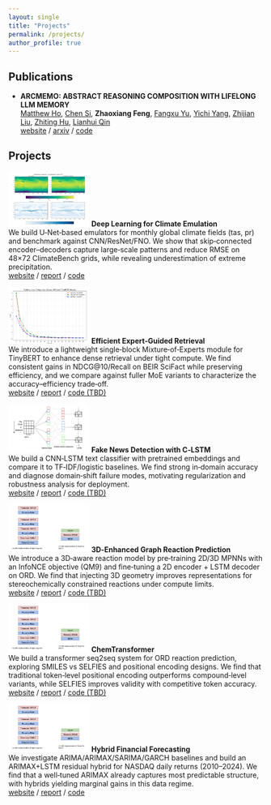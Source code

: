 ```yaml
---
layout: single
title: "Projects"
permalink: /projects/
author_profile: true
---
```


## Publications

- <strong>ARCMEMO: ABSTRACT REASONING COMPOSITION WITH LIFELONG LLM MEMORY</strong><br>
  <a href="https://matt-seb-ho.github.io/">Matthew Ho</a>, <a href="https://www.linkedin.com/in/chen-si-780648248/">Chen Si</a>, <strong>Zhaoxiang Feng</strong>, <a href="https://yu-fangxu.github.io/">Fangxu Yu</a>, <a href="https://www.linkedin.com/in/yichi-yang/">Yichi Yang</a>, <a href="https://zhijianliu.com/">Zhijian Liu</a>, <a href="https://zhiting.ucsd.edu/">Zhiting Hu</a>, <a href="https://lianhui.ucsd.edu/index.html">Lianhui Qin</a><br>
  <a href="#">website</a> / <a href="https://arxiv.org/pdf/2509.04439">arxiv</a> / <a href="https://github.com/matt-seb-ho/arc_memo">code</a>

## Projects

<p>
  <img src="/assets/images/projects/CSE_151B.png" alt="Deep Learning for Climate Emulation" class="align-left" width="160">
  <strong>Deep Learning for Climate Emulation</strong><br>
  We build U‑Net‑based emulators for monthly global climate fields (tas, pr) and benchmark against CNN/ResNet/FNO. We show that skip‑connected encoder–decoders capture large‑scale patterns and reduce RMSE on 48×72 ClimateBench grids, while revealing underestimation of extreme precipitation.<br>
  <a href="#">website</a> / <a href="/assets/pdfs/projects/CSE_151B_Final_Report.pdf">report</a> / <a href="https://github.com/aaronzhfeng/DL_for_Climate_Emulation/">code</a>
</p>
<div style="clear: both;"></div>

<p>
  <img src="/assets/images/projects/CSE_156.png" alt="Efficient Expert‑Guided Retrieval" class="align-left" width="160">
  <strong>Efficient Expert‑Guided Retrieval</strong><br>
  We introduce a lightweight single‑block Mixture‑of‑Experts module for TinyBERT to enhance dense retrieval under tight compute. We find consistent gains in NDCG@10/Recall on BEIR SciFact while preserving efficiency, and we compare against fuller MoE variants to characterize the accuracy–efficiency trade‑off.<br>
  <a href="#">website</a> / <a href="/assets/pdfs/projects/CSE_156_Final_Report.pdf">report</a> / <a href="#">code (TBD)</a>
</p>
<div style="clear: both;"></div>

<p>
  <img src="/assets/images/projects/CSE_158.png" alt="Fake News Detection with C‑LSTM" class="align-left" width="160">
  <strong>Fake News Detection with C‑LSTM</strong><br>
  We build a CNN‑LSTM text classifier with pretrained embeddings and compare it to TF‑IDF/logistic baselines. We find strong in‑domain accuracy and diagnose domain‑shift failure modes, motivating regularization and robustness analysis for deployment.<br>
  <a href="#">website</a> / <a href="/assets/pdfs/projects/CSE_158_Final_Report.pdf">report</a> / <a href="#">code (TBD)</a>
</p>
<div style="clear: both;"></div>

<p>
  <img src="/assets/images/projects/ECE_176.png" alt="3D‑Enhanced Graph Reaction Prediction" class="align-left" width="160">
  <strong>3D‑Enhanced Graph Reaction Prediction</strong><br>
  We introduce a 3D‑aware reaction model by pre‑training 2D/3D MPNNs with an InfoNCE objective (QM9) and fine‑tuning a 2D encoder + LSTM decoder on ORD. We find that injecting 3D geometry improves representations for stereochemically constrained reactions under compute limits.<br>
  <a href="#">website</a> / <a href="/assets/pdfs/projects/ECE_176_Final_Report.pdf">report</a> / <a href="#">code (TBD)</a>
</p>
<div style="clear: both;"></div>

<p>
  <img src="/assets/images/projects/Math_111A.png" alt="ChemTransformer" class="align-left" width="160">
  <strong>ChemTransformer</strong><br>
  We build a transformer seq2seq system for ORD reaction prediction, exploring SMILES vs SELFIES and positional encoding designs. We find that traditional token‑level positional encoding outperforms compound‑level variants, while SELFIES improves validity with competitive token accuracy.<br>
  <a href="#">website</a> / <a href="/assets/pdfs/projects/Math_111A_Final_Report.pdf">report</a> / <a href="#">code (TBD)</a>
</p>
<div style="clear: both;"></div>

<p>
  <img src="/assets/images/projects/DSC_190_huzhiting.png" alt="Hybrid Financial Forecasting" class="align-left" width="160">
  <strong>Hybrid Financial Forecasting</strong><br>
  We investigate ARIMA/ARIMAX/SARIMA/GARCH baselines and build an ARIMAX+LSTM residual hybrid for NASDAQ daily returns (2010–2024). We find that a well‑tuned ARIMAX already captures most predictable structure, with hybrids yielding marginal gains in this data regime.<br>
  <a href="#">website</a> / <a href="/assets/pdfs/projects/DSC_190_Final_Report.pdf">report</a> / <a href="https://github.com/aaronzhfeng/AI_TimeSeries_Forecasting">code</a>
</p>
<div style="clear: both;"></div>
